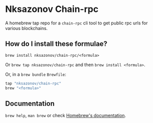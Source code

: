 # Nksazonov Chain-rpc

A homebrew tap repo for a `chain-rpc` cli tool to get public rpc urls for various blockchains.

## How do I install these formulae?

`brew install nksazonov/chain-rpc/<formula>`

Or `brew tap nksazonov/chain-rpc` and then `brew install <formula>`.

Or, in a `brew bundle` `Brewfile`:

```ruby
tap "nksazonov/chain-rpc"
brew "<formula>"
```

## Documentation

`brew help`, `man brew` or check [Homebrew's documentation](https://docs.brew.sh).
